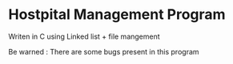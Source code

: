 # Hostpital Management Program 
Writen in C using Linked list + file mangement

Be warned : There are some bugs present in this program
